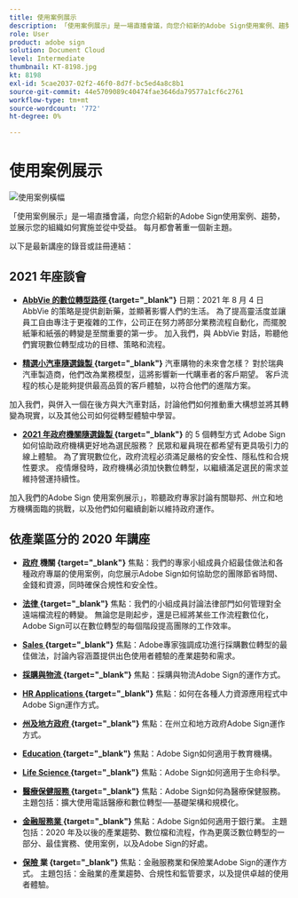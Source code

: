 ```yaml
---
title: 使用案例展示
description: 「使用案例展示」是一場直播會議，向您介紹新的Adobe Sign使用案例、趨勢，並展示您的組織可以如何實施並從中受益
role: User
product: adobe sign
solution: Document Cloud
level: Intermediate
thumbnail: KT-8198.jpg
kt: 8198
exl-id: 5cae2037-02f2-46f0-8d7f-bc5ed4a8c8b1
source-git-commit: 44e5709089c40474fae3646da79577a1cf6c2761
workflow-type: tm+mt
source-wordcount: '772'
ht-degree: 0%

---
```


# 使用案例展示

![使用案例橫幅](../assets/UCSC_Rebrand.png)

「使用案例展示」是一場直播會議，向您介紹新的Adobe Sign使用案例、趨勢，並展示您的組織如何實施並從中受益。 每月都會著重一個新主題。

以下是最新講座的錄音或註冊連結：

## 2021 年座談會

* **[AbbVie 的數位轉型路徑 ](https://use-case-showcase-with-abbvie.joinus.adobeevents.com/) {target=&quot;_blank&quot;}**
日期：2021 年 8 月 4 日
AbbVie 的策略是提供創新藥，並顯著影響人們的生活。 為了提高靈活度並讓員工自由專注于更複雜的工作，公司正在努力將部分業務流程自動化，而擺脫紙筆和紙張的轉變是至關重要的第一步。 加入我們，與 AbbVie 對話，聆聽他們實現數位轉型成功的目標、策略和流程。

* **[精選小汽車隨選錄製 ](https://gateway.on24.com/wcc/eh/2172296/lp/2963219/adobe-sign-use-case-showcase%3A-featuring-volvo-cars/) {target=&quot;_blank&quot;}**
汽車購物的未來會怎樣？ 對於瑞典汽車製造商，他們改為業務模型，這將影響新一代購車者的客戶期望。 客戶流程的核心是能夠提供最高品質的客戶體驗，以符合他們的進階方案。

加入我們，與併入一個在後方與大汽車對話，討論他們如何推動重大構想並將其轉變為現實，以及其他公司如何從轉型體驗中學習。

* **[2021 年政府機關隨選錄製 ](https://gateway.on24.com/wcc/eh/2172296/lp/2790280/5-ways-government-agencies-will-transform-in-2021-/) {target=&quot;_blank&quot;}** 的 5 個轉型方式
Adobe Sign如何協助政府機構更好地為選民服務？ 民眾和雇員現在都希望有更具吸引力的線上體驗。 為了實現數位化，政府流程必須滿足嚴格的安全性、隱私性和合規性要求。 疫情爆發時，政府機構必須加快數位轉型，以繼續滿足選民的需求並維持營運持續性。

加入我們的Adobe Sign 使用案例展示」，聆聽政府專家討論有關聯邦、州立和地方機構面臨的挑戰，以及他們如何繼續創新以維持政府運作。

## 依產業區分的 2020 年講座

* **[政府 ](https://event.on24.com/wcc/r/2790280/7FFF27458A6834FDF8C73C5149637590?partnerref=EXL) 機關 {target=&quot;_blank&quot;}**
焦點：我們的專家小組成員介紹最佳做法和各種政府專屬的使用案例，向您展示Adobe Sign如何協助您的團隊節省時間、金錢和資源，同時確保合規性和安全性。

* **[法律 ](https://event.on24.com/wcc/r/2634329/292CA0B317E56600A114508CC55376BF?partnerref=EXL) {target=&quot;_blank&quot;}**
焦點：我們的小組成員討論法律部門如何管理對全遠端檔流程的轉變。 無論您是剛起步，還是已經將某些工作流程數位化，Adobe Sign可以在數位轉型的每個階段提高團隊的工作效率。

* **[Sales ](https://acrobat.adobe.com/us/en/business/webinars/adobe-sign-use-case-showcase-sales.html) {target=&quot;_blank&quot;}**
焦點：Adobe專家強調成功進行採購數位轉型的最佳做法，討論內容涵蓋提供出色使用者體驗的產業趨勢和需求。

* **[採購與物流 ](https://event.on24.com/wcc/r/2514418/278FB6F16C198E2B866CF487AF9514F6) {target=&quot;_blank&quot;}**
焦點：採購與物流Adobe Sign的運作方式。

* **[HR Applications ](https://event.on24.com/wcc/r/2351937/D9E34A102F309DFCAF0D07D5192BD66D) {target=&quot;_blank&quot;}**
焦點：如何在各種人力資源應用程式中Adobe Sign運作方式。

* **[州及地方政府 ](https://event.on24.com/wcc/r/2351937/D9E34A102F309DFCAF0D07D5192BD66D) {target=&quot;_blank&quot;}**
焦點：在州立和地方政府Adobe Sign運作方式。

* **[Education ](https://event.on24.com/wcc/r/2241711/762243D5EE65DAC44D3AE7BCCD3388A7) {target=&quot;_blank&quot;}**
焦點：Adobe Sign如何適用于教育機構。

* **[Life Science ](https://event.on24.com/wcc/r/2204781/2C266134D08DDE48E17C77746F192AA6) {target=&quot;_blank&quot;}**
焦點：Adobe Sign如何適用于生命科學。

* **[醫療保健服務 ](https://event.on24.com/wcc/r/2202626/1D60C42BD396AE273CB09CF53F1051BE) {target=&quot;_blank&quot;}**
焦點：Adobe Sign如何為醫療保健服務。 主題包括：擴大使用電話醫療和數位轉型──基礎架構和規模化。

* **[金融服務業 ](https://event.on24.com/wcc/r/2177152/40A4315A5D32F21AFB5EB03E25C15992) {target=&quot;_blank&quot;}**
焦點：Adobe Sign如何適用于銀行業。 主題包括：2020 年及以後的產業趨勢、數位檔和流程，作為更廣泛數位轉型的一部分、最佳實務、使用案例，以及Adobe Sign的好處。

* **[保險 ](https://event.on24.com/wcc/r/2162717/1449ED610AD3B545004079728D9AE0F6) 業 {target=&quot;_blank&quot;}**
焦點：金融服務業和保險業Adobe Sign的運作方式。 主題包括：金融業的產業趨勢、合規性和監管要求，以及提供卓越的使用者體驗。
